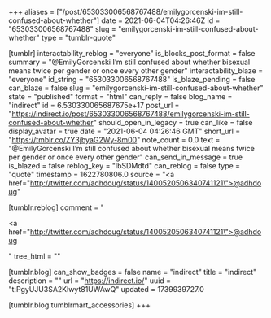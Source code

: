 +++
aliases = ["/post/653033006568767488/emilygorcenski-im-still-confused-about-whether"]
date = 2021-06-04T04:26:46Z
id = "653033006568767488"
slug = "emilygorcenski-im-still-confused-about-whether"
type = "tumblr-quote"

[tumblr]
interactability_reblog = "everyone"
is_blocks_post_format = false
summary = "@EmilyGorcenski I’m still confused about whether bisexual means twice per gender or once every other gender"
interactability_blaze = "everyone"
id_string = "653033006568767488"
is_blaze_pending = false
can_blaze = false
slug = "emilygorcenski-im-still-confused-about-whether"
state = "published"
format = "html"
can_reply = false
blog_name = "indirect"
id = 6.530330065687675e+17
post_url = "https://indirect.io/post/653033006568767488/emilygorcenski-im-still-confused-about-whether"
should_open_in_legacy = true
can_like = false
display_avatar = true
date = "2021-06-04 04:26:46 GMT"
short_url = "https://tmblr.co/ZY3jbyaG2Wy-8m00"
note_count = 0.0
text = "@EmilyGorcenski I’m still confused about whether bisexual means twice per gender or once every other gender"
can_send_in_message = true
is_blazed = false
reblog_key = "lbSDMdtd"
can_reblog = false
type = "quote"
timestamp = 1622780806.0
source = "<a href=\"http://twitter.com/adhdoug/status/1400520506340741121\">@adhdoug</a>"

[tumblr.reblog]
comment = "<p><a href=\"http://twitter.com/adhdoug/status/1400520506340741121\">@adhdoug</a></p>"
tree_html = ""

[tumblr.blog]
can_show_badges = false
name = "indirect"
title = "indirect"
description = ""
url = "https://indirect.io/"
uuid = "t:PgyUJU3SA2Klwyt81UWAwQ"
updated = 1739939727.0

[tumblr.blog.tumblrmart_accessories]
+++
